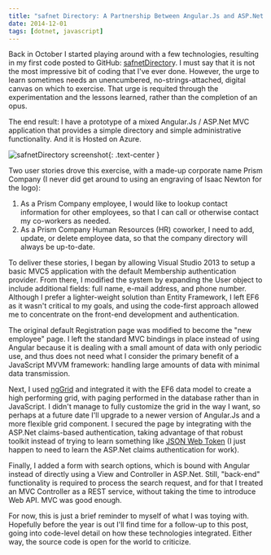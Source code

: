 ```yaml
---
title: "safnet Directory: A Partnership Between Angular.Js and ASP.Net MVC"
date: 2014-12-01
tags: [dotnet, javascript]
---
```


Back in October I started playing around with a few technologies, resulting in
my first code posted to GitHub:
[safnetDirector](https://github.com/stephenfuqua/safnetDirectory)y. I must say
that it is not the most impressive bit of coding that I've ever done. However,
the urge to learn sometimes needs an unencumbered, no-strings-attached, digital
canvas on which to exercise. That urge is requited through the experimentation
and the lessons learned, rather than the completion of an opus.

The end result: I have a prototype of a mixed Angular.Js / ASP.Net MVC
application that provides a simple directory and simple administrative
functionality. And it is Hosted on Azure.

![safnetDirectory screenshot](/img/safnetDirectory1.png){: .text-center }

Two user stories drove this exercise, with a made-up corporate name Prism
Company (I never did get around to using an engraving of Isaac Newton for the
logo):

1. As a Prism Company employee, I would like to lookup contact information for
   other employees, so that I can call or otherwise contact my co-workers as
   needed.
1. As a Prism Company Human Resources (HR) coworker, I need to add, update, or
   delete employee data, so that the company directory will always be
   up-to-date.

To deliver these stories, I began by allowing Visual Studio 2013 to setup a
basic MVC5 application with the default Membership authentication provider. From
there, I modified the system by expanding the User object to include additional
fields: full name, e-mail address, and phone number. Although I prefer a
lighter-weight solution than Entity Framework, I left EF6 as it wasn't critical
to my goals, and using the code-first approach allowed me to concentrate on the
front-end development and authentication.

The original default Registration page was modified to become the "new employee"
page. I left the standard MVC bindings in place instead of using Angular because
it is dealing with a small amount of data with only periodic use, and thus does
not need what I consider the primary benefit of a JavaScript MVVM framework:
handling large amounts of data with minimal data transmission.

Next, I used [ngGrid](https://www.npmjs.com/package/ng-grid) and integrated it
with the EF6 data model to create a high performing grid, with paging performed
in the database rather than in JavaScript. I didn't manage to fully customize
the grid in the way I want, so perhaps at a future date I'll upgrade to a newer
version of Angular.Js and a more flexible grid component. I secured the page by
integrating with the ASP.Net claims-based authentication, taking advantage of
that robust toolkit instead of trying to learn something like [JSON Web
Token](http://jwt.io/) (I just happen to need to learn the ASP.Net claims
authentication for work).

Finally, I added a form with search options, which is bound with Angular instead
of directly using a View and Controller in ASP.Net. Still, "back-end"
functionality is required to process the search request, and for that I treated
an MVC Controller as a REST service, without taking the time to introduce Web
API. MVC was good enough.

For now, this is just a brief reminder to myself of what I was toying with.
Hopefully before the year is out I'll find time for a follow-up to this post,
going into code-level detail on how these technologies integrated. Either way,
the source code is open for the world to criticize.
